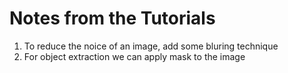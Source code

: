 # Notes from the Tutorials

1. To reduce the noice of an image, add some bluring technique
2. For object extraction we can apply mask to the image